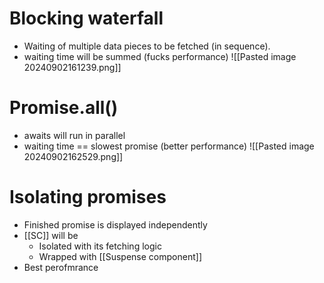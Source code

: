 # Blocking waterfall
- Waiting of multiple data pieces to be fetched (in sequence).
- waiting time will be summed (fucks performance)  ![[Pasted image 20240902161239.png]]
# Promise.all()
- awaits will run in parallel
- waiting time == slowest promise (better performance) ![[Pasted image 20240902162529.png]]
# Isolating promises
- Finished promise is displayed independently
- [[SC]] will be
	- Isolated with its fetching logic
	- Wrapped with [[Suspense component]]
- Best perofmrance